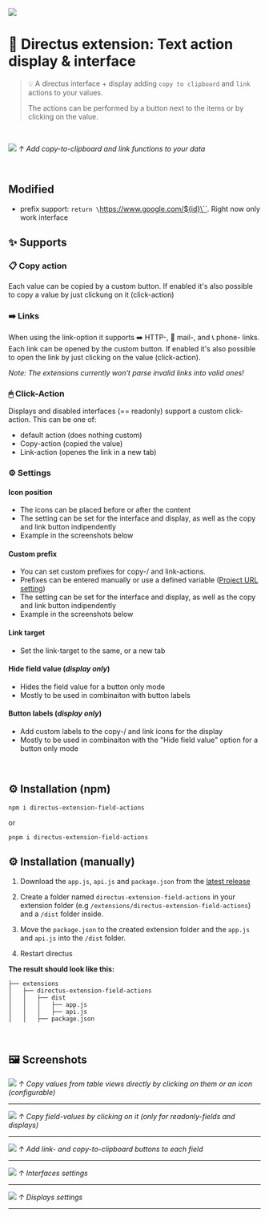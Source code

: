 ![](./docs/Directus-Extension-Field-Actions.png)


# 🐰 Directus extension: Text action display & interface
> 💡 A directus interface + display adding `copy to clipboard` and `link` actions to your values.
> 
> The actions can be performed by a button next to the items or by clicking on the value.

<br />

![](./docs/screenshots/display-copy.png)
*↑ Add copy-to-clipboard and link functions to your data*

<br />

## Modified

- prefix support: `return \`https://www.google.com/${id}\``. Right now only work interface

## ✨ Supports
### 📋 Copy action
Each value can be copied by a custom button. If enabled it's also possible to copy a value by just clickung on it (click-action)

### ➡️ Links
When using the link-option it supports ➡️ HTTP-, 📧 mail-, and 📞 phone- links. Each link can be opened by the custom button. If enabled it's also possible to open the link by just clicking on the value (click-action).

*Note: The extensions currently won't parse invalid links into valid ones!*

### 🖱 Click-Action
Displays and disabled interfaces (== readonly) support a custom click-action. This can be one of:
* default action (does nothing custom)
* Copy-action (copied the value)
* Link-action (openes the link in a new tab)

### ⚙ Settings
#### Icon position
- The icons can be placed before or after the content
- The setting can be set for the interface and display, as well as the copy and link button indipendently
- Example in the screenshots below

#### Custom prefix
- You can set custom prefixes for copy-/ and link-actions.
- Prefixes can be entered manually or use a defined variable ([Project URL setting](https://docs.directus.io/configuration/project-settings.html#general))
- The setting can be set for the interface and display, as well as the copy and link button indipendently
- Example in the screenshots below

#### Link target
- Set the link-target to the same, or a new tab

#### Hide field value (_display only_)
- Hides the field value for a button only mode
- Mostly to be used in combinaiton with button labels

#### Button labels (_display only_)
- Add custom labels to the copy-/ and link icons for the display
- Mostly to be used in combinaiton with the "Hide field value" option for a button only mode

<br />

## ⚙️ Installation (npm)
```
npm i directus-extension-field-actions
```

or

```
pnpm i directus-extension-field-actions
```

## ⚙️ Installation (manually)
1. Download the `app.js`, `api.js` and `package.json` from the [latest release](https://github.com/utomic-media/directus-extension-field-actions/releases)

2. Create a folder named `directus-extension-field-actions` in your extension folder (e.g  `/extensions/directus-extension-field-actions`) and a `/dist` folder inside.
   
3. Move the `package.json` to the created extension folder and the `app.js` and `api.js` into the `/dist` folder.

4. Restart directus

**The result should look like this:**
```
├── extensions
│   ├── directus-extension-field-actions
│   │   ├── dist
│   │   │   ├── app.js
│   │   │   ├── api.js
│   │   ├── package.json
```


<br />

## 🖼 Screenshots
![](./docs/screenshots/display-copy.png)
*↑ Copy values from table views directly by clicking on them or an icon (configurable)*

---

![](./docs/screenshots/item-copy-hover.png)
*↑ Copy field-values by clicking on it (only for readonly-fields and displays)*

---

![](./docs/screenshots/item-copy-button.png)
*↑ Add link- and copy-to-clipboard buttons to each field*

---

![](./docs/screenshots/interface-config-2023-03.png)
*↑ Interfaces settings*

---

![](./docs/screenshots/display-config-2023-03.png)
*↑ Displays settings*

---

